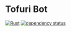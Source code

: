# Tofuri Bot

[![Rust](https://github.com/tofuri/discord-bot/actions/workflows/rust.yml/badge.svg)](https://github.com/tofuri/discord-bot/actions/workflows/rust.yml)
[![dependency status](https://deps.rs/repo/github/tofuri/discord-bot/status.svg)](https://deps.rs/repo/github/tofuri/discord-bot)
